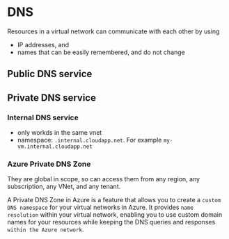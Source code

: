# DNS

 Resources in a virtual network can communicate with each other by using 
 - IP addresses, and
 - names that can be easily remembered, and do not change

## Public DNS service

## Private DNS service
### Internal DNS service
- only workds in the same vnet
- namespace: `.internal.cloudapp.net`. For example `my-vm.internal.cloudapp.net`

### Azure Private DNS Zone
They are global in scope, so can access them from any region, any subscription, any VNet, and any tenant.

A Private DNS Zone in Azure is a feature that allows you to create a `custom DNS namespace` for your virtual networks in Azure. 
It provides `name resolution` within your virtual network, enabling you to use custom domain names for your resources 
while keeping the DNS queries and responses `within the Azure network`. 

